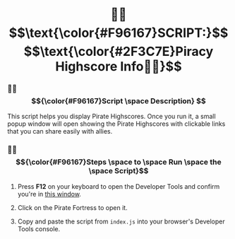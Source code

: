 <div align="center">

# 🏴‍☠️ $$\text{\color{#F96167}SCRIPT:}$$ $$\text{\color{#2F3C7E}Piracy Highscore Info🏴‍☠️}$$

</div>

### 🏴‍☠️ $${\color{#F96167}Script \space Description} $$
This script helps you display Pirate Highscores. Once you run it, a small popup window will open showing the Pirate Highscores with clickable links that you can share easily with allies.


### 🏴‍☠️ $${\color{#F96167}Steps \space to \space Run \space the \space Script}$$
1. Press **F12** on your keyboard to open the Developer Tools and confirm you're in [this window](https://imgur.com/a/05FW59V).

2. Click on the Pirate Fortress to open it.
   
3. Copy and paste the script from `index.js` into your browser's Developer Tools console.
